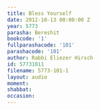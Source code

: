 ```yaml
---
title: Bless Yourself
date: 2012-10-13 00:00:00 Z
year: 5773
parasha: Bereshit
bookcode: '1'
fullparashacode: '101'
parashacode: '101'
author: Rabbi Eliezer Hirsch
id: 57731011
filename: 5773-101-1
layout: audio
moment: 
shabbat: 
occasion: 
---
```



